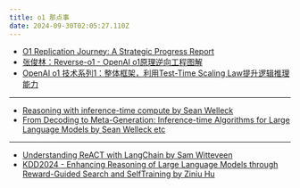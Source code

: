 ```yaml
---
title: o1 那点事
date: 2024-09-30T02:05:27.110Z
---
```


*  [O1 Replication Journey: A Strategic Progress Report](https://github.com/GAIR-NLP/O1-Journey)
* [张俊林：Reverse-o1 - OpenAI o1原理逆向工程图解](https://mp.weixin.qq.com/s/a_o7PHnb3OwakzI3vV3Hzw)
* [OpenAI o1 技术系列1：整体框架，利用Test-Time Scaling Law提升逻辑推理能力](https://mp.weixin.qq.com/s/HcW6pKSkOPyYFoFPMdez2g)
---
* [Reasoning with inference-time compute by Sean Welleck](https://wellecks.com/data/welleck2024__inference_compute.pdf)
* [From Decoding to Meta-Generation:
Inference-time Algorithms for Large Language Models by Sean Welleck etc](https://arxiv.org/pdf/2406.16838)
---
* [Understanding ReACT with LangChain by Sam Witteveen](https://youtu.be/Eug2clsLtFs)
* [KDD2024 - Enhancing Reasoning of Large Language Models through Reward-Guided Search and SelfTraining by Ziniu Hu](https://youtu.be/bPaYQ3W31dI)